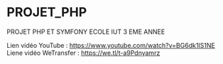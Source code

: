 # PROJET_PHP
PROJET PHP ET SYMFONY ECOLE IUT 3 EME ANNEE

Lien vidéo YouTube : https://www.youtube.com/watch?v=BG6dk1IS1NE
Liene vidéo WeTransfer : https://we.tl/t-a9Pdnyamrz

